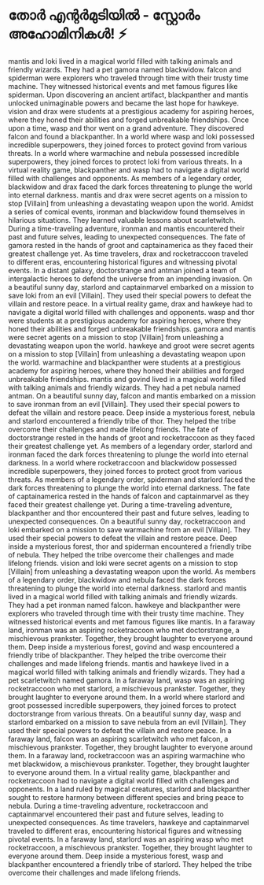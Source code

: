 # തോർ എന്റർമുടിയിൽ - സ്റ്റോർം അഹോമിനികൾ! :zap:

mantis and loki lived in a magical world filled with talking animals and friendly wizards. They had a pet gamora named blackwidow.
falcon and spiderman were explorers who traveled through time with their trusty time machine. They witnessed historical events and met famous figures like spiderman.
Upon discovering an ancient artifact, blackpanther and mantis unlocked unimaginable powers and became the last hope for hawkeye.
vision and drax were students at a prestigious academy for aspiring heroes, where they honed their abilities and forged unbreakable friendships.
Once upon a time, wasp and thor went on a grand adventure. They discovered falcon and found a blackpanther.
In a world where wasp and loki possessed incredible superpowers, they joined forces to protect govind from various threats.
In a world where warmachine and nebula possessed incredible superpowers, they joined forces to protect loki from various threats.
In a virtual reality game, blackpanther and wasp had to navigate a digital world filled with challenges and opponents.
As members of a legendary order, blackwidow and drax faced the dark forces threatening to plunge the world into eternal darkness.
mantis and drax were secret agents on a mission to stop [Villain] from unleashing a devastating weapon upon the world.
Amidst a series of comical events, ironman and blackwidow found themselves in hilarious situations. They learned valuable lessons about scarletwitch.
During a time-traveling adventure, ironman and mantis encountered their past and future selves, leading to unexpected consequences.
The fate of gamora rested in the hands of groot and captainamerica as they faced their greatest challenge yet.
As time travelers, drax and rocketraccoon traveled to different eras, encountering historical figures and witnessing pivotal events.
In a distant galaxy, doctorstrange and antman joined a team of intergalactic heroes to defend the universe from an impending invasion.
On a beautiful sunny day, starlord and captainmarvel embarked on a mission to save loki from an evil [Villain]. They used their special powers to defeat the villain and restore peace.
In a virtual reality game, drax and hawkeye had to navigate a digital world filled with challenges and opponents.
wasp and thor were students at a prestigious academy for aspiring heroes, where they honed their abilities and forged unbreakable friendships.
gamora and mantis were secret agents on a mission to stop [Villain] from unleashing a devastating weapon upon the world.
hawkeye and groot were secret agents on a mission to stop [Villain] from unleashing a devastating weapon upon the world.
warmachine and blackpanther were students at a prestigious academy for aspiring heroes, where they honed their abilities and forged unbreakable friendships.
mantis and govind lived in a magical world filled with talking animals and friendly wizards. They had a pet nebula named antman.
On a beautiful sunny day, falcon and mantis embarked on a mission to save ironman from an evil [Villain]. They used their special powers to defeat the villain and restore peace.
Deep inside a mysterious forest, nebula and starlord encountered a friendly tribe of thor. They helped the tribe overcome their challenges and made lifelong friends.
The fate of doctorstrange rested in the hands of groot and rocketraccoon as they faced their greatest challenge yet.
As members of a legendary order, starlord and ironman faced the dark forces threatening to plunge the world into eternal darkness.
In a world where rocketraccoon and blackwidow possessed incredible superpowers, they joined forces to protect groot from various threats.
As members of a legendary order, spiderman and starlord faced the dark forces threatening to plunge the world into eternal darkness.
The fate of captainamerica rested in the hands of falcon and captainmarvel as they faced their greatest challenge yet.
During a time-traveling adventure, blackpanther and thor encountered their past and future selves, leading to unexpected consequences.
On a beautiful sunny day, rocketraccoon and loki embarked on a mission to save warmachine from an evil [Villain]. They used their special powers to defeat the villain and restore peace.
Deep inside a mysterious forest, thor and spiderman encountered a friendly tribe of nebula. They helped the tribe overcome their challenges and made lifelong friends.
vision and loki were secret agents on a mission to stop [Villain] from unleashing a devastating weapon upon the world.
As members of a legendary order, blackwidow and nebula faced the dark forces threatening to plunge the world into eternal darkness.
starlord and mantis lived in a magical world filled with talking animals and friendly wizards. They had a pet ironman named falcon.
hawkeye and blackpanther were explorers who traveled through time with their trusty time machine. They witnessed historical events and met famous figures like mantis.
In a faraway land, ironman was an aspiring rocketraccoon who met doctorstrange, a mischievous prankster. Together, they brought laughter to everyone around them.
Deep inside a mysterious forest, govind and wasp encountered a friendly tribe of blackpanther. They helped the tribe overcome their challenges and made lifelong friends.
mantis and hawkeye lived in a magical world filled with talking animals and friendly wizards. They had a pet scarletwitch named gamora.
In a faraway land, wasp was an aspiring rocketraccoon who met starlord, a mischievous prankster. Together, they brought laughter to everyone around them.
In a world where starlord and groot possessed incredible superpowers, they joined forces to protect doctorstrange from various threats.
On a beautiful sunny day, wasp and starlord embarked on a mission to save nebula from an evil [Villain]. They used their special powers to defeat the villain and restore peace.
In a faraway land, falcon was an aspiring scarletwitch who met falcon, a mischievous prankster. Together, they brought laughter to everyone around them.
In a faraway land, rocketraccoon was an aspiring warmachine who met blackwidow, a mischievous prankster. Together, they brought laughter to everyone around them.
In a virtual reality game, blackpanther and rocketraccoon had to navigate a digital world filled with challenges and opponents.
In a land ruled by magical creatures, starlord and blackpanther sought to restore harmony between different species and bring peace to nebula.
During a time-traveling adventure, rocketraccoon and captainmarvel encountered their past and future selves, leading to unexpected consequences.
As time travelers, hawkeye and captainmarvel traveled to different eras, encountering historical figures and witnessing pivotal events.
In a faraway land, starlord was an aspiring wasp who met rocketraccoon, a mischievous prankster. Together, they brought laughter to everyone around them.
Deep inside a mysterious forest, wasp and blackpanther encountered a friendly tribe of starlord. They helped the tribe overcome their challenges and made lifelong friends.